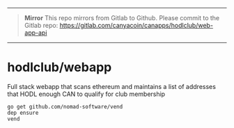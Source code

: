 ****

> **Mirror**
> This repo mirrors from Gitlab to Github. Please commit to the Gitlab repo:
> https://gitlab.com/canyacoin/canapps/hodlclub/web-app-api

****


# hodlclub/webapp

Full stack webapp that scans ethereum and maintains a list of addresses that HODL enough CAN to qualify for club membership

```
go get github.com/nomad-software/vend
dep ensure
vend
```